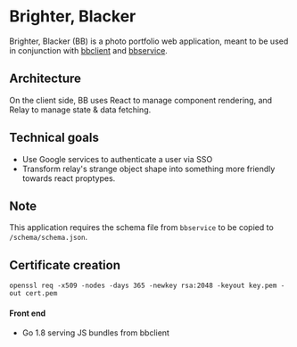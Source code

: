 # Brighter, Blacker

Brighter, Blacker (BB) is a photo portfolio web application, meant to be used in conjunction with [bbclient](https://github.com/object88/bbclient) and  [bbservice](https://github.com/object88/bbservice).

## Architecture

On the client side, BB uses React to manage component rendering, and Relay to manage state & data fetching.

## Technical goals

* Use Google services to authenticate a user via SSO
* Transform relay's strange object shape into something more friendly towards react proptypes.

## Note
This application requires the schema file from `bbservice` to be copied to `/schema/schema.json`.

## Certificate creation

`openssl req -x509 -nodes -days 365 -newkey rsa:2048 -keyout key.pem -out cert.pem`

#### Front end
* Go 1.8 serving JS bundles from bbclient
